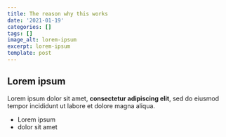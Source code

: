 ```yaml
---
title: The reason why this works
date: '2021-01-19'
categories: []
tags: []
image_alt: lorem-ipsum
excerpt: lorem-ipsum
template: post
---
```

## Lorem ipsum

Lorem ipsum dolor sit amet, **consectetur adipiscing elit**, sed do eiusmod tempor incididunt ut labore et dolore magna aliqua.

- Lorem ipsum
- dolor sit amet